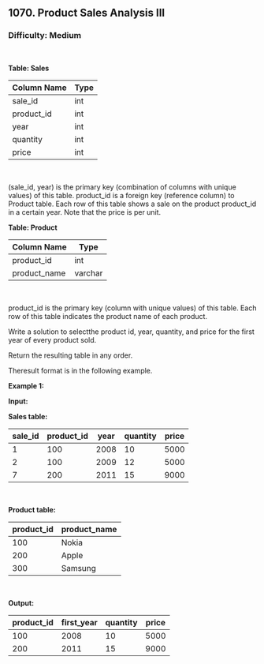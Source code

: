 ## 1070. Product Sales Analysis III
### Difficulty: Medium

<br>



**Table: Sales**

| Column Name | Type  |
|-------------|-------|
| sale_id     | int   |
| product_id  | int   |
| year        | int   |
| quantity    | int   |
| price       | int   |
<br>

(sale_id, year) is the primary key (combination of columns with unique values) of this table.
product_id is a foreign key (reference column) to Product table.
Each row of this table shows a sale on the product product_id in a certain year.
Note that the price is per unit.






**Table: Product**

| Column Name  | Type    |
|--------------|---------|
| product_id   | int     |
| product_name | varchar |
<br>

product_id is the primary key (column with unique values) of this table.
Each row of this table indicates the product name of each product.




Write a solution to selectthe product id, year, quantity, and price for the first year of every product sold.

Return the resulting table in any order.

Theresult format is in the following example.


**Example 1:**

**Input:** 


**Sales table:**


| sale_id | product_id | year | quantity | price |
|---------|------------|------|----------|-------| 
| 1       | 100        | 2008 | 10       | 5000  |
| 2       | 100        | 2009 | 12       | 5000  |
| 7       | 200        | 2011 | 15       | 9000  |
<br>



**Product table:**


| product_id | product_name |
|------------|--------------|
| 100        | Nokia        |
| 200        | Apple        |
| 300        | Samsung      |
<br>

**Output:** 


| product_id | first_year | quantity | price |
|------------|------------|----------|-------| 
| 100        | 2008       | 10       | 5000  |
| 200        | 2011       | 15       | 9000  |
<br>


